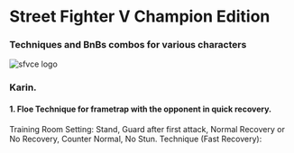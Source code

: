 # Street Fighter V Champion Edition
### Techniques and BnBs combos for various characters

![sfvce logo](https://www.spaziogames.it/images/2019/11/Street-Fighter-V-Champion-Edition_2019_11-17-19_016.png)

### Karin.
#### 1. Floe Technique for frametrap with the opponent in quick recovery.
Training Room Setting: Stand, Guard after first attack, Normal Recovery or No Recovery, Counter Normal, No Stun.
Technique (Fast Recovery): 

